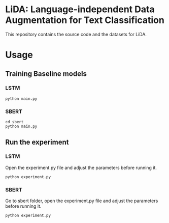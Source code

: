# LiDA: Language-independent Data Augmentation for Text Classification

This repository contains the source code and the datasets for LiDA.

# Usage

## Training Baseline models

### LSTM

```
python main.py
```

### SBERT

```
cd sbert
python main.py
```

## Run the experiment

### LSTM
Open the experiment.py file and adjust the parameters before running it.
```
python experiment.py
```

### SBERT
Go to sbert folder, open the experiment.py file and adjust the parameters before running it.
```
python experiment.py
```